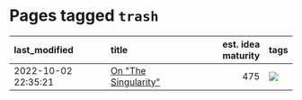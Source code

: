 # Pages tagged `trash`

|last_modified|title|est. idea maturity|tags
|:---|:---|---:|:---|
|2022-10-02 22:35:21|[On "The Singularity"](../alternative-perspective-on-the-singularity.md)|475|[![](https://img.shields.io/badge/tag-trash-f14da)](../tags/trash.md)|